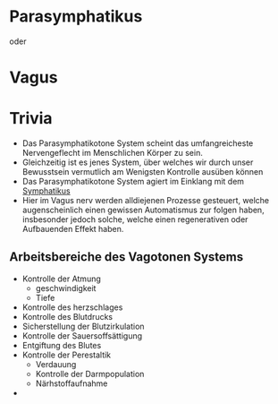 # Parasymphatikus
oder
# Vagus

# Trivia
- Das Parasymphatikotone System scheint das umfangreicheste Nervengeflecht im Menschlichen Körper zu sein.
- Gleichzeitig ist es jenes System, über welches wir durch unser Bewusstsein vermutlich am Wenigsten Kontrolle ausüben können
- Das Parasymphatikotone System agiert im Einklang mit dem [Symphatikus](../Symphatikus/Symphatikus.md)
- Hier im Vagus nerv werden alldiejenen Prozesse gesteuert, welche augenscheinlich einen gewissen Automatismus zur folgen haben, insbesonder jedoch solche, welche einen regenerativen oder Aufbauenden Effekt haben.

## Arbeitsbereiche des Vagotonen Systems
- Kontrolle der Atmung
	- geschwindigkeit
	- Tiefe
- Kontrolle des herzschlages 
- Kontrolle des Blutdrucks
- Sicherstellung der Blutzirkulation
- Kontrolle der Sauersoffsättigung
- Entgiftung des Blutes
- Kontrolle der Perestaltik
	- Verdauung
	- Kontrolle der Darmpopulation
	- Närhstoffaufnahme
- 